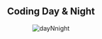 <div align="center">

 ## Coding Day & Night


  
![dayNnight](https://user-images.githubusercontent.com/7276145/119195665-0393c580-ba53-11eb-8dfb-fec7185eaf7e.gif)

</div>




<!--
**WizardSource/WizardSource** is a ✨ _special_ ✨ repository because its `README.md` (this file) appears on your GitHub profile.


[panda]: https://user-images.githubusercontent.com/7276145/117089593-ec02d000-ad23-11eb-8019-80bd34eecaa3.gif
[repo-url]: https://github.com/wizardsource/
[banner-url]: https://user-images.githubusercontent.com/7276145/117090386-308f6b00-ad26-11eb-9763-2c0c3d47c5db.gif



Here are some ideas to get you started:

- 🔭 I’m currently working on ...
- 🌱 I’m currently learning ...
- 👯 I’m looking to collaborate on ...
- 🤔 I’m looking for help with ...
- 💬 Ask me about ...
- 📫 How to reach me: ...
- 😄 Pronouns: ...
- ⚡ Fun fact: ...
-->
